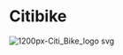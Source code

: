 # Citibike 


![1200px-Citi_Bike_logo svg](https://user-images.githubusercontent.com/29543481/102022240-7f2a7180-3d53-11eb-8afd-5e7adb82bf1b.png)
